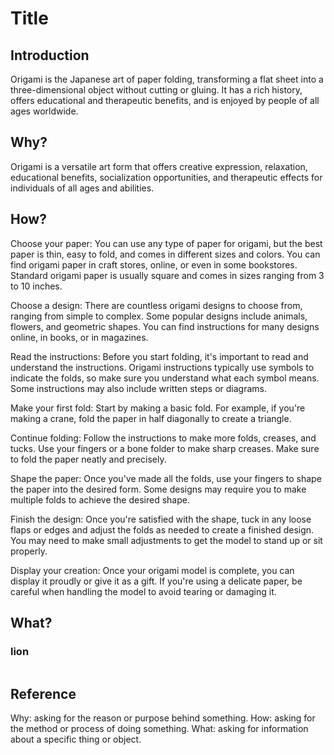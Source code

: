 # Title

## Introduction

Origami is the Japanese art of paper folding, transforming a flat sheet into a three-dimensional object without cutting or gluing. It has a rich history, offers educational and therapeutic benefits, and is enjoyed by people of all ages worldwide.

## Why?

Origami is a versatile art form that offers creative expression, relaxation, educational benefits, socialization opportunities, and therapeutic effects for individuals of all ages and abilities.

## How?

Choose your paper: You can use any type of paper for origami, but the best paper is thin, easy to fold, and comes in different sizes and colors. You can find origami paper in craft stores, online, or even in some bookstores. Standard origami paper is usually square and comes in sizes ranging from 3 to 10 inches.

Choose a design: There are countless origami designs to choose from, ranging from simple to complex. Some popular designs include animals, flowers, and geometric shapes. You can find instructions for many designs online, in books, or in magazines.

Read the instructions: Before you start folding, it's important to read and understand the instructions. Origami instructions typically use symbols to indicate the folds, so make sure you understand what each symbol means. Some instructions may also include written steps or diagrams.

Make your first fold: Start by making a basic fold. For example, if you're making a crane, fold the paper in half diagonally to create a triangle.

Continue folding: Follow the instructions to make more folds, creases, and tucks. Use your fingers or a bone folder to make sharp creases. Make sure to fold the paper neatly and precisely.

Shape the paper: Once you've made all the folds, use your fingers to shape the paper into the desired form. Some designs may require you to make multiple folds to achieve the desired shape.

Finish the design: Once you're satisfied with the shape, tuck in any loose flaps or edges and adjust the folds as needed to create a finished design. You may need to make small adjustments to get the model to stand up or sit properly.

Display your creation: Once your origami model is complete, you can display it proudly or give it as a gift. If you're using a delicate paper, be careful when handling the model to avoid tearing or damaging it.

## What?

### lion

<img src="{{site.baseurl}}/assets/img/lion.png" alt="">

## Reference

Why: asking for the reason or purpose behind something.
How: asking for the method or process of doing something.
What: asking for information about a specific thing or object.
